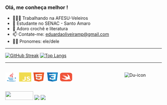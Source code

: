 ### Olá, me conheça melhor !

- 👨🏻‍💻 Trabalhando na AFESU-Veleiros
- 🌱 Estudante no SENAC - Santo Amaro
- 🧶 Adoro crochê e literatura 
- 📫 Contate-me: eduardaoliveiramp@gmail.com
- 🏳️‍🌈 Pronomes: ele/dele


<a href="[https://github.com/eduardaoliveiragithub](https://github.com/eduardaoliveiragithub)">

<div>

<hr>

[![GitHub Streak](http://github-readme-streak-stats.herokuapp.com?user=eduardaoliveiragithub&theme=dark&background=000000)](https://git.io/streak-stats)    [![Top Langs](https://github-readme-stats.vercel.app/api/top-langs/?username=eduardaoliveiragithub&layout=compact&theme=vision-friendly-dark)](https://github.com/anuraghazra/github-readme-stats)

 <hr>
 
</div>

<div style="display: inline_block"><br>
  <img align="center" alt="Du-Java" height="30" width="40" src="https://github.com/devicons/devicon/blob/master/icons/java/java-original.svg">
  <img align="center" alt="Du-Js" height="30" width="40" src="https://raw.githubusercontent.com/devicons/devicon/master/icons/javascript/javascript-plain.svg">
  <img align="center" alt="Du-HTML" height="30" width="40" src="https://raw.githubusercontent.com/devicons/devicon/master/icons/html5/html5-original.svg">
  
  <img align="center" alt="Du-CSS" height="30" width="40" src="https://raw.githubusercontent.com/devicons/devicon/master/icons/css3/css3-original.svg">
  <img align="center" alt="Du-Swift" height="30" width="40" src="https://github.com/devicons/devicon/blob/master/icons/swift/swift-original.svg">
  <img align="right" alt="Du-icon"  height="120" width="120" src="https://media.discordapp.net/attachments/1073085015329619989/1156375600517349496/eububle.jpg?ex=6514be33&is=65136cb3&hm=b6b6d80bf3c36e2e6ad3a4458b9720eddba98ffa3fdbe003e64d9d54452bb1f0&=">

          
</div>

<br>
   
<div> 

 <a href="#" target="_blank"><img height="28" width="90" src="https://img.shields.io/badge/Discord-7289DA?style=for-the-badge&logo=discord&logoColor=white" target="_blank"></a> 
 <a href="https://www.linkedin.com/in/eduarda-oliveira-51b0851b4/" target="_blank"><img src="https://img.shields.io/badge/-LinkedIn-%230077B5?style=for-the-badge&logo=linkedin&logoColor=white" target="_blank"></a> 
 <a href="#" target="_blank"><img src="https://img.shields.io/badge/Eclipse-2C2255?style=for-the-badge&logo=eclipse&logoColor=white" ></a> 



  
  
</div>
